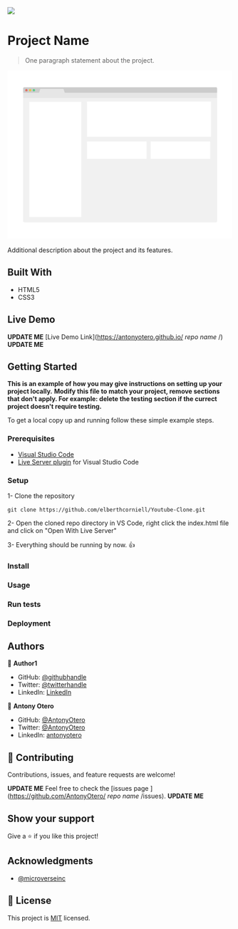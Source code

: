 ![](https://img.shields.io/badge/Microverse-blueviolet)

# Project Name

> One paragraph statement about the project.

![screenshot](./images/app_screenshot.png)

Additional description about the project and its features.

## Built With

- HTML5
- CSS3

## Live Demo

**UPDATE ME** [Live Demo Link](https://antonyotero.github.io/ *repo name* /) **UPDATE ME**


## Getting Started

**This is an example of how you may give instructions on setting up your project locally.**
**Modify this file to match your project, remove sections that don't apply. For example: delete the testing section if the currect project doesn't require testing.**


To get a local copy up and running follow these simple example steps.

### Prerequisites

- [Visual Studio Code](https://code.visualstudio.com/)
- [Live Server plugin](https://marketplace.visualstudio.com/items?itemName=ritwickdey.LiveServer) for Visual Studio Code 

### Setup

1- Clone the repository
```
git clone https://github.com/elberthcorniell/Youtube-Clone.git
```
2- Open the cloned repo directory in VS Code, right click the index.html file and click on "Open With Live Server"

3- Everything should be running by now. 👍

### Install

### Usage

### Run tests

### Deployment



## Authors

👤 **Author1**

- GitHub: [@githubhandle](https://github.com/githubhandle)
- Twitter: [@twitterhandle](https://twitter.com/twitterhandle)
- LinkedIn: [LinkedIn](https://linkedin.com/linkedinhandle)

👤 **Antony Otero**

- GitHub: [@AntonyOtero](https://github.com/AntonyOtero)
- Twitter: [@AntonyOtero](https://twitter.com/AntonyOtero)
- LinkedIn: [antonyotero](https://www.linkedin.com/in/antonyotero/)

## 🤝 Contributing

Contributions, issues, and feature requests are welcome!

**UPDATE ME** Feel free to check the [issues page ](https://github.com/AntonyOtero/ *repo name* /issues). **UPDATE ME**

## Show your support

Give a ⭐️ if you like this project!

## Acknowledgments

- [@microverseinc](https://github.com/microverseinc)

## 📝 License

This project is [MIT](LICENSE) licensed.
